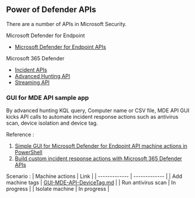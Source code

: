 ## Power of Defender APIs 

There are a number of APIs in Microsoft Security.

Microsoft Defender for Endpoint 
- [Microsoft Defender for Endpoint APIs](https://learn.microsoft.com/en-us/microsoft-365/security/defender-endpoint/apis-intro?view=o365-worldwide)

Microsoft 365 Defender 
- [Incident APIs](https://learn.microsoft.com/en-us/microsoft-365/security/defender/api-incident?view=o365-worldwide)
- [Advanced Hunting API](https://learn.microsoft.com/en-us/microsoft-365/security/defender/api-advanced-hunting?view=o365-worldwide)
- [Streaming API](https://learn.microsoft.com/en-us/microsoft-365/security/defender/streaming-api?view=o365-worldwide)

### GUI for MDE API sample app
By advanced hunting KQL query, Computer name or CSV file, MDE API GUI kicks API calls to automate incident response actions 
such as antivirus scan, device isolation and device tag.<br>

Reference : 
1. [Simple GUI for Microsoft Defender for Endpoint API machine actions in PowerShell](https://github.com/microsoft/mde-api-gui)
2. [Build custom incident response actions with Microsoft 365 Defender APIs](https://techcommunity.microsoft.com/t5/microsoft-365-defender-blog/build-custom-incident-response-actions-with-microsoft-365/ba-p/3710552)

Scenario :
| Machine actions  | Link |
| ------------- | ------------- |
| Add machine tags | [GUI-MDE-API-DeviceTag.md](https://github.com/LearningKijo/Defender-APIs/blob/main/GUI-MDE-API-DeviceTag.md) |
| Run antivirus scan | In progress  |
| Isolate machine | In progress  |
